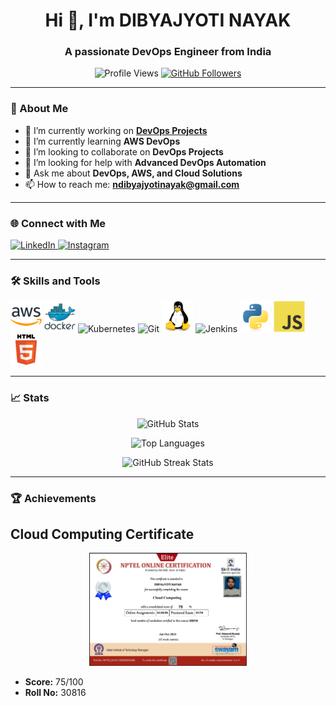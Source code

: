 
<h1 align="center">Hi 👋, I'm DIBYAJYOTI NAYAK</h1>
<h3 align="center">A passionate DevOps Engineer from India</h3>

<p align="center">
  <img src="https://komarev.com/ghpvc/?username=dibyaprivate&label=Profile%20Views&color=blueviolet&style=flat-square" alt="Profile Views" />
  <a href="https://github.com/dibyaprivate?tab=followers">
    <img src="https://img.shields.io/github/followers/dibyaprivate?label=Followers&style=social" alt="GitHub Followers" />
  </a>
</p>

---

### 🚀 About Me
- 🔭 I’m currently working on **[DevOps Projects](ndibyajyotinayak@gmail.com)**  
- 🌱 I’m currently learning **AWS DevOps**  
- 👯 I’m looking to collaborate on **DevOps Projects**  
- 🤝 I’m looking for help with **Advanced DevOps Automation**  
- 💬 Ask me about **DevOps, AWS, and Cloud Solutions**  
- 📫 How to reach me: **ndibyajyotinayak@gmail.com**  

---

### 🌐 Connect with Me
<p align="left">
  <a href="https://linkedin.com/in/divya-nayak" target="_blank">
    <img src="https://img.shields.io/badge/LinkedIn-%230077B5.svg?style=for-the-badge&logo=linkedin&logoColor=white" alt="LinkedIn" />
  </a>
  <a href="https://instagram.com/nayakbanty67" target="_blank">
    <img src="https://img.shields.io/badge/Instagram-%23E4405F.svg?style=for-the-badge&logo=instagram&logoColor=white" alt="Instagram" />
  </a>
</p>

---

### 🛠️ Skills and Tools
<p align="left">
  <img src="https://raw.githubusercontent.com/devicons/devicon/master/icons/amazonwebservices/amazonwebservices-original-wordmark.svg" alt="AWS" width="50" height="50"/>
  <img src="https://raw.githubusercontent.com/devicons/devicon/master/icons/docker/docker-original-wordmark.svg" alt="Docker" width="50" height="50"/>
  <img src="https://www.vectorlogo.zone/logos/kubernetes/kubernetes-icon.svg" alt="Kubernetes" width="50" height="50"/>
  <img src="https://www.vectorlogo.zone/logos/git-scm/git-scm-icon.svg" alt="Git" width="50" height="50"/>
  <img src="https://raw.githubusercontent.com/devicons/devicon/master/icons/linux/linux-original.svg" alt="Linux" width="50" height="50"/>
  <img src="https://www.vectorlogo.zone/logos/jenkins/jenkins-icon.svg" alt="Jenkins" width="50" height="50"/>
  <img src="https://raw.githubusercontent.com/devicons/devicon/master/icons/python/python-original.svg" alt="Python" width="50" height="50"/>
  <img src="https://raw.githubusercontent.com/devicons/devicon/master/icons/javascript/javascript-original.svg" alt="JavaScript" width="50" height="50"/>
  <img src="https://raw.githubusercontent.com/devicons/devicon/master/icons/html5/html5-original-wordmark.svg" alt="HTML5" width="50" height="50"/>
</p>

---

### 📈 Stats
<p align="center">
  <img src="https://github-readme-stats.vercel.app/api?username=dibyaprivate&show_icons=true&theme=radical" alt="GitHub Stats" />
</p>
<p align="center">
  <img src="https://github-readme-stats.vercel.app/api/top-langs/?username=dibyaprivate&layout=compact&theme=radical" alt="Top Languages" />
</p>
<p align="center">
  <img src="https://github-readme-streak-stats.herokuapp.com/?user=dibyaprivate&theme=radical" alt="GitHub Streak Stats" />
</p>


---

### 🏆 Achievements
<h2>Cloud Computing Certificate</h2>
<p align="center">
  <img src="cloudcomputing(76).jpg" alt="Cloud Computing Certificate" style="max-width: 50%; height: 50%;" />
</p>
<ul>
  <li><strong>Score:</strong> 75/100</li>
  <li><strong>Roll No:</strong> 30816</li>
</ul>

